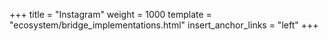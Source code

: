+++
title = "Instagram"
weight = 1000
template = "ecosystem/bridge_implementations.html"
insert_anchor_links = "left"
+++
